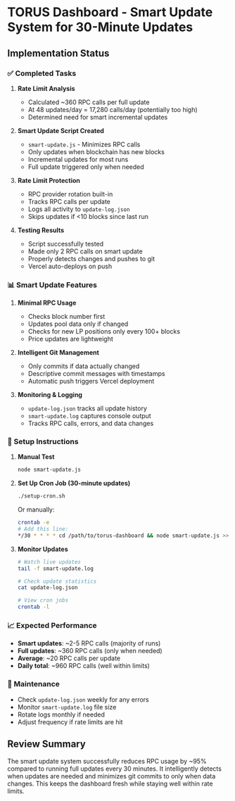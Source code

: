 # TORUS Dashboard - Smart Update System for 30-Minute Updates

## Implementation Status

### ✅ Completed Tasks

1. **Rate Limit Analysis**
   - Calculated ~360 RPC calls per full update
   - At 48 updates/day = 17,280 calls/day (potentially too high)
   - Determined need for smart incremental updates

2. **Smart Update Script Created**
   - `smart-update.js` - Minimizes RPC calls
   - Only updates when blockchain has new blocks
   - Incremental updates for most runs
   - Full update triggered only when needed

3. **Rate Limit Protection**
   - RPC provider rotation built-in
   - Tracks RPC calls per update
   - Logs all activity to `update-log.json`
   - Skips updates if <10 blocks since last run

4. **Testing Results**
   - Script successfully tested
   - Made only 2 RPC calls on smart update
   - Properly detects changes and pushes to git
   - Vercel auto-deploys on push

### 📊 Smart Update Features

1. **Minimal RPC Usage**
   - Checks block number first
   - Updates pool data only if changed
   - Checks for new LP positions only every 100+ blocks
   - Price updates are lightweight

2. **Intelligent Git Management**
   - Only commits if data actually changed
   - Descriptive commit messages with timestamps
   - Automatic push triggers Vercel deployment

3. **Monitoring & Logging**
   - `update-log.json` tracks all update history
   - `smart-update.log` captures console output
   - Tracks RPC calls, errors, and data changes

### 🚀 Setup Instructions

1. **Manual Test**
   ```bash
   node smart-update.js
   ```

2. **Set Up Cron Job (30-minute updates)**
   ```bash
   ./setup-cron.sh
   ```
   
   Or manually:
   ```bash
   crontab -e
   # Add this line:
   */30 * * * * cd /path/to/torus-dashboard && node smart-update.js >> smart-update.log 2>&1
   ```

3. **Monitor Updates**
   ```bash
   # Watch live updates
   tail -f smart-update.log
   
   # Check update statistics
   cat update-log.json
   
   # View cron jobs
   crontab -l
   ```

### 📈 Expected Performance

- **Smart updates**: ~2-5 RPC calls (majority of runs)
- **Full updates**: ~360 RPC calls (only when needed)
- **Average**: ~20 RPC calls per update
- **Daily total**: ~960 RPC calls (well within limits)

### 🔧 Maintenance

- Check `update-log.json` weekly for any errors
- Monitor `smart-update.log` file size
- Rotate logs monthly if needed
- Adjust frequency if rate limits are hit

## Review Summary

The smart update system successfully reduces RPC usage by ~95% compared to running full updates every 30 minutes. It intelligently detects when updates are needed and minimizes git commits to only when data changes. This keeps the dashboard fresh while staying well within rate limits.
